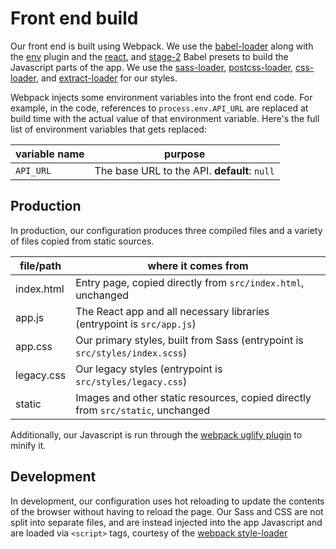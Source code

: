 # Front end build

Our front end is built using Webpack. We use the
[babel-loader](https://github.com/babel/babel-loader) along with the
[env](https://webpack.js.org/plugins/environment-plugin/) plugin and the
[react](https://babeljs.io/docs/en/babel-preset-react), and
[stage-2](https://babeljs.io/docs/en/babel-preset-stage-2) Babel presets to
build the Javascript parts of the app. We use the
[sass-loader](https://github.com/webpack-contrib/sass-loader),
[postcss-loader](https://github.com/postcss/postcss-loader),
[css-loader](https://github.com/webpack-contrib/css-loader), and
[extract-loader](https://github.com/peerigon/extract-loader) for our styles.

Webpack injects some environment variables into the front end code. For
example, in the code, references to `process.env.API_URL` are replaced at build
time with the actual value of that environment variable. Here's the full list
of environment variables that gets replaced:

| variable name | purpose                                      |
| ------------- | -------------------------------------------- |
| `API_URL`     | The base URL to the API. **default**: `null` |

## Production

In production, our configuration produces three compiled files and a variety of
files copied from static sources.

| file/path  | where it comes from                                                             |
| ---------- | ------------------------------------------------------------------------------- |
| index.html | Entry page, copied directly from `src/index.html`, unchanged                    |
| app.js     | The React app and all necessary libraries (entrypoint is `src/app.js`)          |
| app.css    | Our primary styles, built from Sass (entrypoint is `src/styles/index.scss`)     |
| legacy.css | Our legacy styles (entrypoint is `src/styles/legacy.css`)                       |
| static     | Images and other static resources, copied directly from `src/static`, unchanged |

Additionally, our Javascript is run through the
[webpack uglify plugin](https://github.com/webpack-contrib/uglifyjs-webpack-plugin)
to minify it.

## Development

In development, our configuration uses hot reloading to update the contents of
the browser without having to reload the page. Our Sass and CSS are not split
into separate files, and are instead injected into the app Javascript and are
loaded via `<script>` tags, courtesy of the
[webpack style-loader](https://github.com/webpack-contrib/style-loader)
